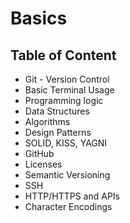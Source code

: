 # Basics

## Table of Content

* Git - Version Control
* Basic Terminal Usage
* Programming logic
* Data Structures
* Algorithms
* Design Patterns
* SOLID, KISS, YAGNI
* GitHub
* Licenses
* Semantic Versioning
* SSH
* HTTP/HTTPS and APIs
* Character Encodings
